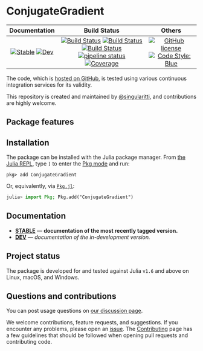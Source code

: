 # ConjugateGradient

|                                 **Documentation**                                  |                                                                                                 **Build Status**                                                                                                 |                                        **Others**                                         |
| :--------------------------------------------------------------------------------: | :--------------------------------------------------------------------------------------------------------------------------------------------------------------------------------------------------------------: | :---------------------------------------------------------------------------------------: |
| [![Stable][docs-stable-img]][docs-stable-url] [![Dev][docs-dev-img]][docs-dev-url] | [![Build Status][gha-img]][gha-url] [![Build Status][appveyor-img]][appveyor-url] [![Build Status][cirrus-img]][cirrus-url] [![pipeline status][gitlab-img]][gitlab-url] [![Coverage][codecov-img]][codecov-url] | [![GitHub license][license-img]][license-url] [![Code Style: Blue][style-img]][style-url] |

[docs-stable-img]: https://img.shields.io/badge/docs-stable-blue.svg
[docs-stable-url]: https://singularitti.github.io/ConjugateGradient.jl/stable
[docs-dev-img]: https://img.shields.io/badge/docs-dev-blue.svg
[docs-dev-url]: https://singularitti.github.io/ConjugateGradient.jl/dev
[gha-img]: https://github.com/singularitti/ConjugateGradient.jl/workflows/CI/badge.svg
[gha-url]: https://github.com/singularitti/ConjugateGradient.jl/actions
[appveyor-img]: https://ci.appveyor.com/api/projects/status/github/singularitti/ConjugateGradient.jl?svg=true
[appveyor-url]: https://ci.appveyor.com/project/singularitti/ConjugateGradient-jl
[cirrus-img]: https://api.cirrus-ci.com/github/singularitti/ConjugateGradient.jl.svg
[cirrus-url]: https://cirrus-ci.com/github/singularitti/ConjugateGradient.jl
[gitlab-img]: https://gitlab.com/singularitti/ConjugateGradient.jl/badges/main/pipeline.svg
[gitlab-url]: https://gitlab.com/singularitti/ConjugateGradient.jl/-/pipelines
[codecov-img]: https://codecov.io/gh/singularitti/ConjugateGradient.jl/branch/main/graph/badge.svg
[codecov-url]: https://codecov.io/gh/singularitti/ConjugateGradient.jl
[license-img]: https://img.shields.io/github/license/singularitti/ConjugateGradient.jl
[license-url]: https://github.com/singularitti/ConjugateGradient.jl/blob/main/LICENSE
[style-img]: https://img.shields.io/badge/code%20style-blue-4495d1.svg
[style-url]: https://github.com/invenia/BlueStyle

The code, which is [hosted on GitHub](https://github.com/singularitti/ConjugateGradient.jl), is tested
using various continuous integration services for its validity.

This repository is created and maintained by
[@singularitti](https://github.com/singularitti), and contributions are highly welcome.

## Package features



## Installation

The package can be installed with the Julia package manager.
From [the Julia REPL](https://docs.julialang.org/en/v1/stdlib/REPL/), type `]` to enter
the [Pkg mode](https://docs.julialang.org/en/v1/stdlib/REPL/#Pkg-mode) and run:

```julia-repl
pkg> add ConjugateGradient
```

Or, equivalently, via [`Pkg.jl`](https://pkgdocs.julialang.org/v1/):

```julia
julia> import Pkg; Pkg.add("ConjugateGradient")
```

## Documentation

- [**STABLE**][docs-stable-url] — **documentation of the most recently tagged version.**
- [**DEV**][docs-dev-url] — _documentation of the in-development version._

## Project status

The package is developed for and tested against Julia `v1.6` and above on Linux, macOS, and
Windows.

## Questions and contributions

You can post usage questions on
[our discussion page](https://github.com/singularitti/ConjugateGradient.jl/discussions).

We welcome contributions, feature requests, and suggestions. If you encounter any problems,
please open an [issue](https://github.com/singularitti/ConjugateGradient.jl/issues).
The [Contributing](@ref) page has
a few guidelines that should be followed when opening pull requests and contributing code.
